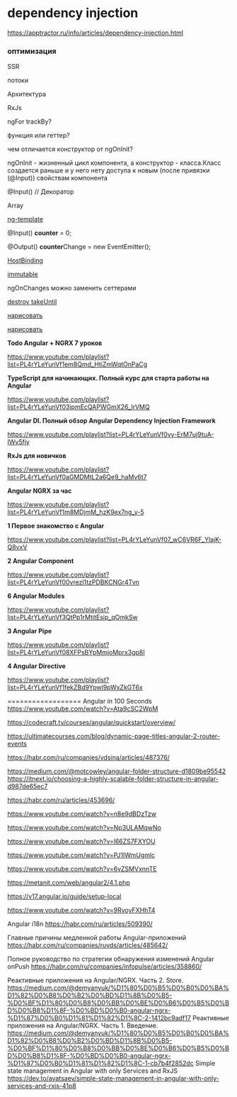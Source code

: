 # dependency injection

https://apptractor.ru/info/articles/dependency-injection.html

### оптимизация

SSR

потоки

Архитектура

RxJs

ngFor trackBy?

функция или геттер?



чем отличается конструктор от ngOnInit?

ngOnInit - жизненный цикл компонента, а конструктор - класса.Класс создается раньше и у него нету доступа к новым (после привязки (@Input)) свойствам компонента

@Input() // Декоратор



Array<generic>

[ng-template](https://www.youtube.com/watch?v=tPmtx08Tm-E&list=PL4rYLeYunVf00vrezl1tzPDBKCNGr4Tvn&index=6&t=452s)

@Input() **counter** = 0;

@Output() **counter**Change = new EventEmitter<generic>();



[HostBinding](https://www.youtube.com/watch?v=SKwQthxmDBc&list=PL4rYLeYunVf00vrezl1tzPDBKCNGr4Tvn&index=7)

[immutable](https://www.youtube.com/watch?v=8f-NMqKvmYw)

ngOnChanges можно заменить сеттерами

[destroy takeUntil](https://www.youtube.com/watch?v=EaxPzw5YVHM&list=PL4rYLeYunVf00vrezl1tzPDBKCNGr4Tvn&index=9&t=536s)



[нарисовать](https://www.youtube.com/watch?v=3ACEPgFyn_E&list=PL4rYLeYunVf00vrezl1tzPDBKCNGr4Tvn&index=11)

[нарисовать](https://www.youtube.com/watch?v=b07Fi0-_MFo&list=PL4rYLeYunVf00vrezl1tzPDBKCNGr4Tvn&index=12)

**Todo Angular + NGRX 7 уроков**

https://www.youtube.com/playlist?list=PL4rYLeYunVf1em8Qmd_HtiZmWqtOnPaCg



**TypeScript для начинающих. Полный курс для старта работы на Angular**

https://www.youtube.com/playlist?list=PL4rYLeYunVf03ipmEcQAPWGmX26_IrVMQ



**Angular DI. Полный обзор Angular Dependency Injection Framework**

https://www.youtube.com/playlist?list=PL4rYLeYunVf0vy-ErM7uj9tuA-IWv5fjy



**RxJs для новичков**

https://www.youtube.com/playlist?list=PL4rYLeYunVf0aGMDMtL2a6Qe9_haMv6t7



**Angular NGRX за час**

https://www.youtube.com/playlist?list=PL4rYLeYunVf1m8MDjmM_hzK9ex7ng_v-5



**1 Первое знакомство с Angular**

https://www.youtube.com/playlist?list=PL4rYLeYunVf07_wC6VR6F_YlajK-Q8vxV



**2 Angular Component**

https://www.youtube.com/playlist?list=PL4rYLeYunVf00vrezl1tzPDBKCNGr4Tvn



**6 Angular Modules**

https://www.youtube.com/playlist?list=PL4rYLeYunVf3QtPp1rMtitEsip_qOmkSw



**3 Angular Pipe**

https://www.youtube.com/playlist?list=PL4rYLeYunVf08XFPsBYpMmjoMprx3gp8I



**4 Angular Directive**

https://www.youtube.com/playlist?list=PL4rYLeYunVf1fekZBd9Ypwl9pWxZkGT6x



==================
Angular in 100 Seconds https://www.youtube.com/watch?v=Ata9cSC2WpM

https://codecraft.tv/courses/angular/quickstart/overview/

https://ultimatecourses.com/blog/dynamic-page-titles-angular-2-router-events

https://habr.com/ru/companies/vdsina/articles/487376/

https://medium.com/@motcowley/angular-folder-structure-d1809be95542
https://itnext.io/choosing-a-highly-scalable-folder-structure-in-angular-d987de65ec7

https://habr.com/ru/articles/453696/

https://www.youtube.com/watch?v=n8e9dBDzTzw

https://www.youtube.com/watch?v=Np3ULAMqwNo

https://www.youtube.com/watch?v=l66ZS7FXYOU


https://www.youtube.com/watch?v=PJ1IWmUgmlc

https://www.youtube.com/watch?v=6vZSMVxnnTE

https://metanit.com/web/angular2/4.1.php

https://v17.angular.io/guide/setup-local

https://www.youtube.com/watch?v=9RvoyFXHhT4

Angular i18n https://habr.com/ru/articles/509390/

Главные причины медленной работы Angular-приложений https://habr.com/ru/companies/ruvds/articles/485642/

Полное руководство по стратегии обнаружения изменений Angular onPush https://habr.com/ru/companies/infopulse/articles/358860/

Реактивные приложения на Angular/NGRX. Часть 2. Store. https://medium.com/@demyanyuk/%D1%80%D0%B5%D0%B0%D0%BA%D1%82%D0%B8%D0%B2%D0%BD%D1%8B%D0%B5-%D0%BF%D1%80%D0%B8%D0%BB%D0%BE%D0%B6%D0%B5%D0%BD%D0%B8%D1%8F-%D0%BD%D0%B0-angular-ngrx-%D1%87%D0%B0%D1%81%D1%82%D1%8C-2-1412bc9adf17
Реактивные приложения на Angular/NGRX. Часть 1. Введение. https://medium.com/@demyanyuk/%D1%80%D0%B5%D0%B0%D0%BA%D1%82%D0%B8%D0%B2%D0%BD%D1%8B%D0%B5-%D0%BF%D1%80%D0%B8%D0%BB%D0%BE%D0%B6%D0%B5%D0%BD%D0%B8%D1%8F-%D0%BD%D0%B0-angular-ngrx-%D1%87%D0%B0%D1%81%D1%82%D1%8C-1-cb7b4f2852dc
Simple state management in Angular with only Services and RxJS https://dev.to/avatsaev/simple-state-management-in-angular-with-only-services-and-rxjs-41p8